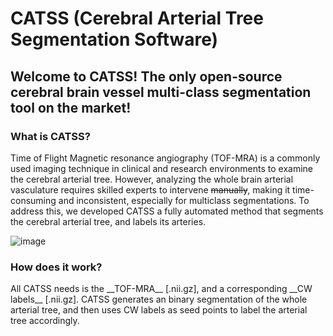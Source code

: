 # CATSS (Cerebral Arterial Tree Segmentation Software)

<h2> Welcome to CATSS! The only open-source cerebral brain vessel multi-class segmentation tool on the market! <img 
 </h2>

 <h3> What is CATSS?</h3>
 
 Time of Flight Magnetic resonance angiography (TOF-MRA) is a commonly used imaging technique in clinical and research environments to examine the cerebral arterial tree. However, analyzing the whole brain arterial vasculature requires skilled experts to intervene ~~manually~~, making it time-consuming and inconsistent, especially for multiclass segmentations. To address this, we developed CATSS a fully automated method that segments the cerebral arterial tree, and labels its arteries.
 
![image](https://user-images.githubusercontent.com/38469694/232742988-f021b39c-3867-4731-bdb4-65b63d1429b9.png)

 <h3> How does it work? </h3>
 All CATSS needs is the __TOF-MRA__ [.nii.gz], and a corresponding __CW labels__ [.nii.gz]. CATSS generates an binary segmentation of the whole arterial tree, and then uses CW labels as seed points to label the arterial tree accordingly.
